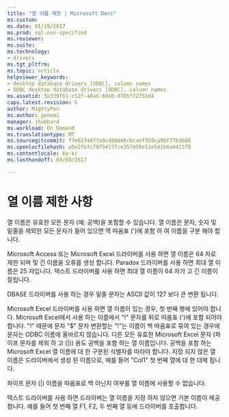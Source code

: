 ```yaml
---
title: "열 이름 제한 | Microsoft Docs"
ms.custom: 
ms.date: 01/19/2017
ms.prod: sql-non-specified
ms.reviewer: 
ms.suite: 
ms.technology:
- drivers
ms.tgt_pltfrm: 
ms.topic: article
helpviewer_keywords:
- desktop database drivers [ODBC], column names
- ODBC desktop database drivers [ODBC], column names
ms.assetid: 5a339f61-c52f-40ad-8deb-d785f72753d4
caps.latest.revision: 5
author: MightyPen
ms.author: genemi
manager: jhubbard
ms.workload: On Demand
ms.translationtype: MT
ms.sourcegitcommit: f7e6274d77a9cdd4de6cbcaef559ca99f77b3608
ms.openlocfilehash: a5e2fb7cf9f54177ce357058e51e541b6a442379
ms.contentlocale: ko-kr
ms.lasthandoff: 09/09/2017

---
```

# <a name="column-name-limitations"></a>열 이름 제한 사항
열 이름은 유효한 모든 문자 (예: 공백)을 포함할 수 있습니다. 열 이름은 문자, 숫자 및 밑줄을 제외한 모든 문자가 들어 있으면 역 따옴표 (')에 포함 하 여 이름을 구분 해야 합니다.  
  
 Microsoft Access 또는 Microsoft Excel 드라이버를 사용 하면 열 이름은 64 자로 제한 되며 및 긴 이름을 오류를 생성 합니다. Paradox 드라이버를 사용 하면 최대 열 이름은 25 자입니다. 텍스트 드라이버를 사용 하면 최대 열 이름이 64 자가 고 긴 이름이 잘립니다.  
  
 DBASE 드라이버를 사용 하는 경우 밑줄 문자는 ASCII 값이 127 보다 큰 변환 됩니다.  
  
 Microsoft Excel 드라이버를 사용 하면 열 이름이 있는 경우, 첫 번째 행에 있어야 합니다. Microsoft Excel에서 사용 하는 이름에서 "!" 문자를 뒤로 따옴표 (')에 포함 되어야 합니다. "!" 때문에 문자 "$" 문자 변환할는 "!"는 이름이 백 따옴표로 묶여 있는 경우에 문자는 ODBC 이름에 올바르지 않습니다. 다른 모든 유효한 Microsoft Excel 문자 (파이프 문자를 제외 하 고 (&#124;)) 용도 공백을 포함 하는 열 이름입니다. 공백을 포함 하는 Microsoft Excel 열 이름에 대 한 구분된 식별자를 따라야 합니다. 지정 되지 않은 열 이름은 드라이버에서 생성 된 이름으로, 예를 들어 "Col1" 첫 번째 열에 대 한 대체 됩니다.  
  
 파이프 문자 (&#124;) 이름을 따옴표로 백 아닌지 여부를 열 이름에 사용할 수 없습니다.  
  
 텍스트 드라이버를 사용 하면 드라이버는 열 이름을 지정 하지 않으면 기본 이름이 제공 합니다. 예를 들어 첫 번째 열 F1, F2, 두 번째 열 등에 드라이버를 호출합니다.

